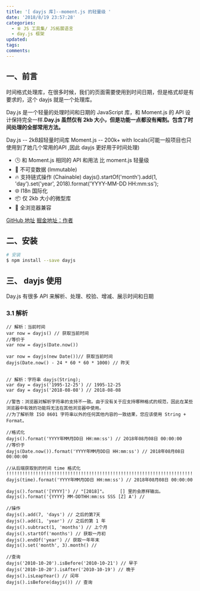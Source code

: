 ```yaml
---
title: '[ dayjs 库]--moment.js 的轻量级 '
date: '2018/8/19 23:57:28'
categories:
  - ⑧ JS 工具集/ JS拓展语言
  - day.js 框架
updated:
tags:
comments:
---
```


## 一、前言

时间格式处理库，在很多时候，我们的页面需要使用到时间日期，但是格式却是有要求的，这个 dayjs 就是一个处理库。

Day.js 是一个轻量的处理时间和日期的 JavaScript 库，和 Moment.js 的 API 设计保持完全一样.**Day.js 虽然仅有 2kb 大小，但是功能一点都没有阉割。包含了时间处理的全部常用方法。**

Day.js -- 2kB超轻量时间库
Moment.js -- 200k+ with locals(可能一般项目也只使用到了她几个常用的API ,因此 dayjs 更好用于时间处理)

- 🕒 和 Moment.js 相同的 API 和用法
    比 moment.js 轻量级
- 💪 不可变数据 (Immutable)
- 🔥 支持链式操作 (Chainable)
    dayjs().startOf('month').add(1, 'day').set('year', 2018).format('YYYY-MM-DD HH:mm:ss');
- 🌐 I18n 国际化
- 📦 仅 2kb 大小的微型库
- 👫 全浏览器兼容

[GitHub 地址](https://github.com/iamkun/dayjs)
[掘金地址：作者](https://juejin.im/post/5ade86ce518825673277da67)

## 二、安装

```bash
# 安装
$ npm install --save dayjs
```

## 三、 dayjs 使用

Day.js 有很多 API 来解析、处理、校验、增减、展示时间和日期

### 3.1 解析

```JS
// 解析：当前时间
var now = dayjs() // 获取当前时间
//等价于
var now = dayjs(Date.now())

var now = dayjs(new Date())// 获取当前时间
dayjs(Date.now() - 24 * 60 * 60 * 1000) // 昨天


// 解析：字符串 dayjs(String);
var day = dayjs('1995-12-25') // 1995-12-25
var day = dayjs('2018-08-08') // 2018-08-08

//警告：浏览器对解析字符串的支持不一致。由于没有关于应支持哪种格式的规范，因此在某些浏览器中有效的功能将无法在其他浏览器中使用。
//为了解析除 ISO 8601 字符串以外的任何其他内容的一致结果，您应该使用 String + Format。

//格式化
dayjs().format('YYYY年MM月DD日 HH:mm:ss') // 2018年08月08日 00:00:00
//等价于
dayjs(Date.now()).format('YYYY年MM月DD日 HH:mm:ss') // 2018年08月08日 00:00:00

//从后端获取到的时间 time 格式化 !!!!!!!!!!!!!!!!!!!!!!!!!!!!!!!!!!!!!!!!!!!!!!!!!!!!!!!!!!!!!!!!!!!!!!!!!!!!!
dayjs(time).format('YYYY年MM月DD日 HH:mm:ss') // 2018年08月08日 00:00:00

dayjs().format('[YYYY]') // "[2018]"。     [] 里的会原样输出。
dayjs().format('{YYYY} MM-DDTHH:mm:ss SSS [Z] A') //

//操作
dayjs().add(7, 'days') // 之后的第7天
dayjs().add(1, 'year') // 之后的第 1 年
dayjs().subtract(1, 'months') // 上个月
dayjs().startOf('months') // 获取一月初
dayjs().endOf('year') // 获取一年年末
dayjs().set('month', 3).month() //

//查询
dayjs('2010-10-20').isBefore('2010-10-21') // 早于
dayjs('2010-10-20').isAfter('2010-10-19') // 晚于
dayjs().isLeapYear() // 闰年
dayjs().isBefore(dayjs()) // 查询



```
